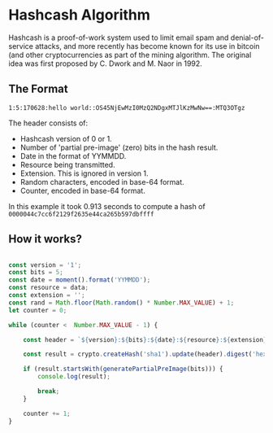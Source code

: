 # Hashcash Algorithm

Hashcash is a proof-of-work system used to limit email spam and denial-of-service attacks, and more recently has become known for its use in bitcoin (and other cryptocurrencies as part of the mining algorithm. The original idea was first proposed by C. Dwork and M. Naor in 1992.

## The Format

`1:5:170628:hello world::OS45NjEwMzI0MzQ2NDgxMTJlKzMwNw==:MTQ3OTgz`

The header consists of:

* Hashcash version of 0 or 1.
* Number of 'partial pre-image' (zero) bits in the hash result.
* Date in the format of YYMMDD.
* Resource being transmitted.
* Extension. This is ignored in version 1.
* Random characters, encoded in base-64 format.
* Counter, encoded in base-64 format.

In this example it took 0.913 seconds to compute a hash of `0000044c7cc6f2129f2635e44ca265b597dbffff`

## How it works?

```javascript

const version = '1';
const bits = 5;
const date = moment().format('YYMMDD');
const resource = data;
const extension = '';
const rand = Math.floor(Math.random() * Number.MAX_VALUE) + 1;
let counter = 0;

while (counter <  Number.MAX_VALUE - 1) {

    const header = `${version}:${bits}:${date}:${resource}:${extension}:${toBase64(rand.toString())}:${toBase64(counter.toString())}`;

    const result = crypto.createHash('sha1').update(header).digest('hex');

    if (result.startsWith(generatePartialPreImage(bits))) {
        console.log(result);

        break;
    }

    counter += 1;
}

```

